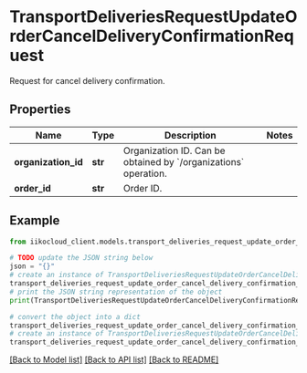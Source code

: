 # TransportDeliveriesRequestUpdateOrderCancelDeliveryConfirmationRequest

Request for cancel delivery confirmation.

## Properties

Name | Type | Description | Notes
------------ | ------------- | ------------- | -------------
**organization_id** | **str** | Organization ID.                Can be obtained by &#x60;/organizations&#x60; operation. | 
**order_id** | **str** | Order ID. | 

## Example

```python
from iikocloud_client.models.transport_deliveries_request_update_order_cancel_delivery_confirmation_request import TransportDeliveriesRequestUpdateOrderCancelDeliveryConfirmationRequest

# TODO update the JSON string below
json = "{}"
# create an instance of TransportDeliveriesRequestUpdateOrderCancelDeliveryConfirmationRequest from a JSON string
transport_deliveries_request_update_order_cancel_delivery_confirmation_request_instance = TransportDeliveriesRequestUpdateOrderCancelDeliveryConfirmationRequest.from_json(json)
# print the JSON string representation of the object
print(TransportDeliveriesRequestUpdateOrderCancelDeliveryConfirmationRequest.to_json())

# convert the object into a dict
transport_deliveries_request_update_order_cancel_delivery_confirmation_request_dict = transport_deliveries_request_update_order_cancel_delivery_confirmation_request_instance.to_dict()
# create an instance of TransportDeliveriesRequestUpdateOrderCancelDeliveryConfirmationRequest from a dict
transport_deliveries_request_update_order_cancel_delivery_confirmation_request_from_dict = TransportDeliveriesRequestUpdateOrderCancelDeliveryConfirmationRequest.from_dict(transport_deliveries_request_update_order_cancel_delivery_confirmation_request_dict)
```
[[Back to Model list]](../README.md#documentation-for-models) [[Back to API list]](../README.md#documentation-for-api-endpoints) [[Back to README]](../README.md)


